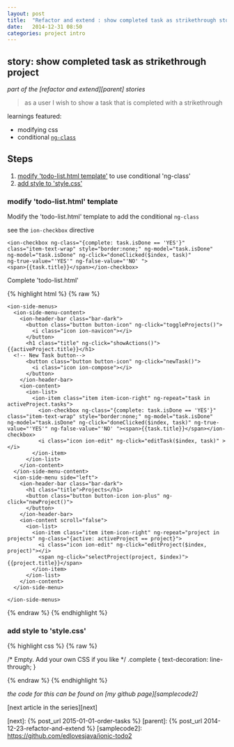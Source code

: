 ```yaml
---
layout: post
title:  "Refactor and extend : show completed task as strikethrough story"
date:   2014-12-31 08:50
categories: project intro
---
```


## story: show completed task as strikethrough project

*part of the [refactor and extend][parent] stories*

 > as a user I wish to show a task that is completed with a strikethrough

learnings featured:

 * modifying css
 * conditional [`ng-class`](http://stackoverflow.com/questions/16529825/angularjs-ngclass-conditional)

## Steps

 1. [modify 'todo-list.html template'](#modify_todo_list) to use conditional 'ng-class'
 2. [add style to 'style.css'](#add_style)

### <a name="modify_todo_list"></a>modify 'todo-list.html' template

Modify the 'todo-list.html' template to add the conditional `ng-class` 

see the `ion-checkbox` directive

    <ion-checkbox ng-class="{complete: task.isDone == 'YES'}"   
    class="item-text-wrap" style="border:none;" ng-model="task.isDone"  
    ng-model="task.isDone" ng-click="doneClicked($index, task)"  
    ng-true-value="'YES'" ng-false-value="'NO' ">  
    <span>{{task.title}}</span></ion-checkbox>

Complete 'todo-list.html'

{% highlight html %}
{% raw %}

    <ion-side-menus>
      <ion-side-menu-content>
        <ion-header-bar class="bar-dark">
          <button class="button button-icon" ng-click="toggleProjects()">
            <i class="icon ion-navicon"></i>
          </button>
          <h1 class="title" ng-click="showActions()">{{activeProject.title}}</h1>
      <!-- New Task button-->
          <button class="button button-icon" ng-click="newTask()">
            <i class="icon ion-compose"></i>
          </button>          
        </ion-header-bar>      
        <ion-content>
          <ion-list>
            <ion-item class="item item-icon-right" ng-repeat="task in activeProject.tasks">
              <ion-checkbox ng-class="{complete: task.isDone == 'YES'}" class="item-text-wrap" style="border:none;" ng-model="task.isDone"  ng-model="task.isDone" ng-click="doneClicked($index, task)" ng-true-value="'YES'" ng-false-value="'NO' "><span>{{task.title}}</span></ion-checkbox>
              <i class="icon ion-edit" ng-click="editTask($index, task)" ></i>
            </ion-item>
          </ion-list>
        </ion-content>
      </ion-side-menu-content>
      <ion-side-menu side="left">
        <ion-header-bar class="bar-dark">
          <h1 class="title">Projects</h1>
          <button class="button button-icon ion-plus" ng-click="newProject()">
          </button>
        </ion-header-bar>
        <ion-content scroll="false">
          <ion-list>
            <ion-item class="item item-icon-right" ng-repeat="project in projects" ng-class="{active: activeProject == project}">
              <i class="icon ion-edit" ng-click="editProject($index, project)"></i>
              <span ng-click="selectProject(project, $index)">{{project.title}}</span>
            </ion-item>
          </ion-list>
        </ion-content>
      </ion-side-menu>

    </ion-side-menus>


{% endraw %}
{% endhighlight %}


### <a name="add_style"></a>add style to 'style.css'

{% highlight css %}
{% raw %}

/* Empty. Add your own CSS if you like */
.complete {
  text-decoration: line-through;
}


{% endraw %}
{% endhighlight %}

*the code for this can be found on [my github page][samplecode2]*

[next article in the series][next]

[next]: {% post_url 2015-01-01-order-tasks %}
[parent]: {% post_url 2014-12-23-refactor-and-extend %}
[samplecode2]: https://github.com/edlovesjava/ionic-todo2

